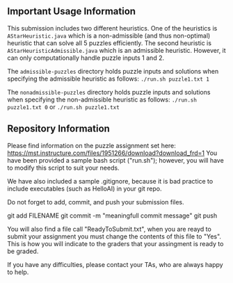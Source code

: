 ## Important Usage Information
This submission includes two different heuristics. One of the heuristics is `AStarHeuristic.java` which is a non-admissible
(and thus non-optimal) heuristic that can solve all 5 puzzles efficiently. The second heuristic is `AStarHeuristicAdmissible.java`
which is an admissible heuristic. However, it can only computationally handle puzzle inputs 1 and 2.

The `admissible-puzzles` directory holds puzzle inputs and solutions when specifying the admissible heuristic as follows:
`./run.sh puzzle1.txt 1`

The `nonadmissible-puzzles` directory holds puzzle inputs and solutions when specifying the non-admissible heuristic as follows:
`./run.sh puzzle1.txt 0` or `./run.sh puzzle1.txt`


## Repository Information
Please find information on the puzzle assignment set here: https://mst.instructure.com/files/1951266/download?download_frd=1
You have been provided a sample bash script ("run.sh"); however, you will have to modify this script to suit your needs. 

We have also included a sample .gitignore, because it is bad practice to include executables (such as HelloAI) in your git repo.

Do not forget to add, commit, and push your submission files.

git add FILENAME
git commit -m "meaningfull commit message"
git push

You will also find a file call "ReadyToSubmit.txt", when you are reayd to submit your assignment you must change the contents of this file to "Yes". This is how you will indicate to the graders that your assingment is ready to be graded. 

If you have any difficulties, please contact your TAs, who are always happy to help.

